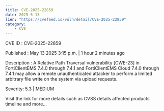 ```yaml
---
title: CVE-2025-22859
date: 2025-5-13
lien: "https://cvefeed.io/vuln/detail/CVE-2025-22859"
category:
    - CVE
---
```


CVE ID : CVE-2025-22859

Published :  May 13
2025
3:15 p.m. | 1 hour
2 minutes ago

Description : A Relative Path Traversal vulnerability [CWE-23] in FortiClientEMS 7.4.0 through 7.4.1 and FortiClientEMS Cloud 7.4.0 through 7.4.1 may allow a remote unauthenticated attacker to perform a limited arbitrary file write on the system via upload requests.

Severity: 5.3 | MEDIUM

Visit the link for more details
such as CVSS details
affected products
timeline
and more...
